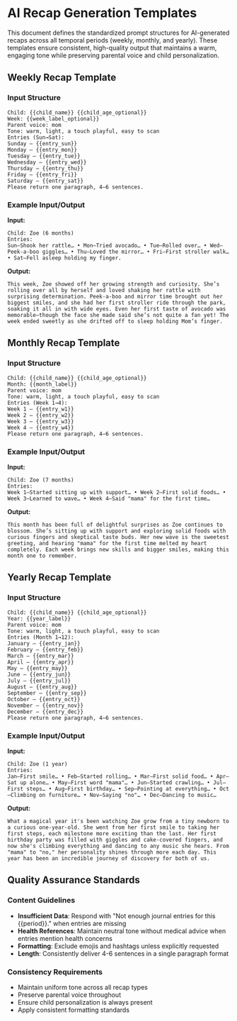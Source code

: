 # AI Recap Generation Templates

This document defines the standardized prompt structures for AI-generated recaps across all temporal periods (weekly, monthly, and yearly). These templates ensure consistent, high-quality output that maintains a warm, engaging tone while preserving parental voice and child personalization.

## Weekly Recap Template

### Input Structure
```
Child: {{child_name}} {{child_age_optional}}
Week: {{week_label_optional}}
Parent voice: mom
Tone: warm, light, a touch playful, easy to scan
Entries (Sun→Sat):
Sunday — {{entry_sun}}
Monday — {{entry_mon}}
Tuesday — {{entry_tue}}
Wednesday — {{entry_wed}}
Thursday — {{entry_thu}}
Friday — {{entry_fri}}
Saturday — {{entry_sat}}
Please return one paragraph, 4–6 sentences.
```

### Example Input/Output
**Input:**
```
Child: Zoe (6 months)
Entries:
Sun—Shook her rattle… • Mon—Tried avocado… • Tue—Rolled over… • Wed—Peek-a-boo giggles… • Thu—Loved the mirror… • Fri—First stroller walk… • Sat—Fell asleep holding my finger.
```

**Output:**
```
This week, Zoe showed off her growing strength and curiosity. She’s rolling over all by herself and loved shaking her rattle with surprising determination. Peek-a-boo and mirror time brought out her biggest smiles, and she had her first stroller ride through the park, soaking it all in with wide eyes. Even her first taste of avocado was memorable—though the face she made said she’s not quite a fan yet! The week ended sweetly as she drifted off to sleep holding Mom’s finger.
```

## Monthly Recap Template

### Input Structure
```
Child: {{child_name}} {{child_age_optional}}
Month: {{month_label}}
Parent voice: mom
Tone: warm, light, a touch playful, easy to scan
Entries (Week 1→4):
Week 1 — {{entry_w1}}
Week 2 — {{entry_w2}}
Week 3 — {{entry_w3}}
Week 4 — {{entry_w4}}
Please return one paragraph, 4–6 sentences.
```

### Example Input/Output
**Input:**
```
Child: Zoe (7 months)
Entries:
Week 1—Started sitting up with support… • Week 2—First solid foods… • Week 3—Learned to wave… • Week 4—Said "mama" for the first time…
```

**Output:**
```
This month has been full of delightful surprises as Zoe continues to blossom. She’s sitting up with support and exploring solid foods with curious fingers and skeptical taste buds. Her new wave is the sweetest greeting, and hearing "mama" for the first time melted my heart completely. Each week brings new skills and bigger smiles, making this month one to remember.
```

## Yearly Recap Template

### Input Structure
```
Child: {{child_name}} {{child_age_optional}}
Year: {{year_label}}
Parent voice: mom
Tone: warm, light, a touch playful, easy to scan
Entries (Month 1→12):
January — {{entry_jan}}
February — {{entry_feb}}
March — {{entry_mar}}
April — {{entry_apr}}
May — {{entry_may}}
June — {{entry_jun}}
July — {{entry_jul}}
August — {{entry_aug}}
September — {{entry_sep}}
October — {{entry_oct}}
November — {{entry_nov}}
December — {{entry_dec}}
Please return one paragraph, 4–6 sentences.
```

### Example Input/Output
**Input:**
```
Child: Zoe (1 year)
Entries:
Jan—First smile… • Feb—Started rolling… • Mar—First solid food… • Apr—Sat up alone… • May—First word "mama"… • Jun—Started crawling… • Jul—First steps… • Aug—First birthday… • Sep—Pointing at everything… • Oct—Climbing on furniture… • Nov—Saying "no"… • Dec—Dancing to music…
```

**Output:**
```
What a magical year it's been watching Zoe grow from a tiny newborn to a curious one-year-old. She went from her first smile to taking her first steps, each milestone more exciting than the last. Her first birthday party was filled with giggles and cake-covered fingers, and now she's climbing everything and dancing to any music she hears. From "mama" to "no," her personality shines through more each day. This year has been an incredible journey of discovery for both of us.
```

## Quality Assurance Standards

### Content Guidelines
- **Insufficient Data**: Respond with "Not enough journal entries for this {{period}}." when entries are missing
- **Health References**: Maintain neutral tone without medical advice when entries mention health concerns
- **Formatting**: Exclude emojis and hashtags unless explicitly requested
- **Length**: Consistently deliver 4-6 sentences in a single paragraph format

### Consistency Requirements
- Maintain uniform tone across all recap types
- Preserve parental voice throughout
- Ensure child personalization is always present
- Apply consistent formatting standards
